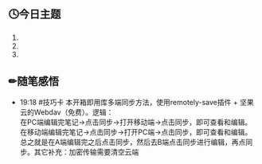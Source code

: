 ## 🕓今日主题
1. 
2. 
3. 

## ✏随笔感悟
- 19:18 #技巧卡 本开箱即用库多端同步方法，使用remotely-save插件 + 坚果云的Webdav（免费）。逻辑：<br>在PC端编辑完笔记→点击同步→打开移动端→点击同步，即可查看和编辑。<br>在移动端编辑完笔记→点击同步→打开PC端→点击同步，即可查看和编辑。<br>总之就是在A端编辑完之后点击同步，然后去B端点击同步进行编辑，再点同步。其它补充：加密传输需要清空云端